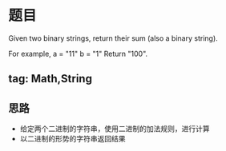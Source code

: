 # 题目
Given two binary strings, return their sum (also a binary string).

For example,
a = "11"
b = "1"
Return "100".

## tag: Math,String

## 思路
* 给定两个二进制的字符串，使用二进制的加法规则，进行计算
* 以二进制的形势的字符串返回结果